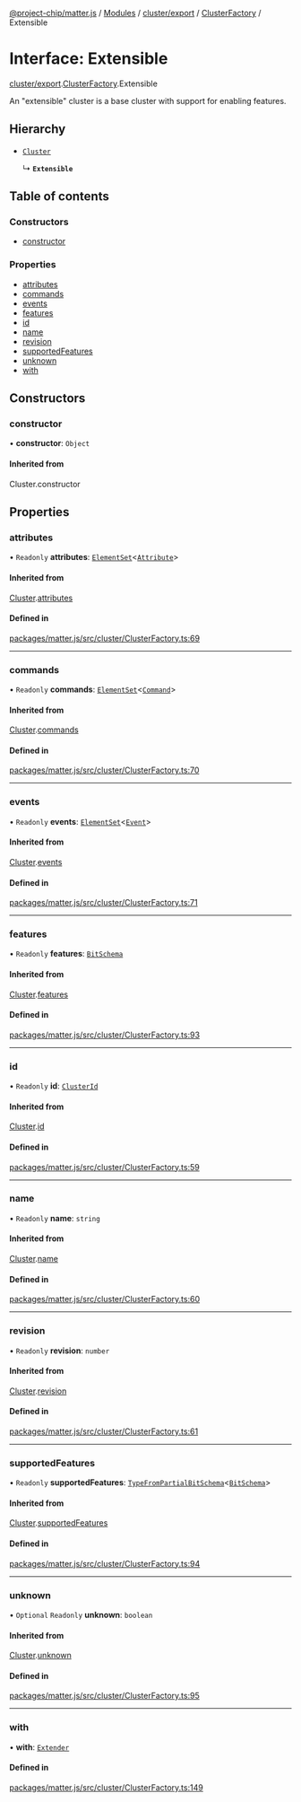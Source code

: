 [@project-chip/matter.js](../README.md) / [Modules](../modules.md) / [cluster/export](../modules/cluster_export.md) / [ClusterFactory](../modules/cluster_export.ClusterFactory.md) / Extensible

# Interface: Extensible

[cluster/export](../modules/cluster_export.md).[ClusterFactory](../modules/cluster_export.ClusterFactory.md).Extensible

An "extensible" cluster is a base cluster with support for enabling
features.

## Hierarchy

- [`Cluster`](cluster_export.ClusterFactory.Cluster.md)

  ↳ **`Extensible`**

## Table of contents

### Constructors

- [constructor](cluster_export.ClusterFactory.Extensible.md#constructor)

### Properties

- [attributes](cluster_export.ClusterFactory.Extensible.md#attributes)
- [commands](cluster_export.ClusterFactory.Extensible.md#commands)
- [events](cluster_export.ClusterFactory.Extensible.md#events)
- [features](cluster_export.ClusterFactory.Extensible.md#features)
- [id](cluster_export.ClusterFactory.Extensible.md#id)
- [name](cluster_export.ClusterFactory.Extensible.md#name)
- [revision](cluster_export.ClusterFactory.Extensible.md#revision)
- [supportedFeatures](cluster_export.ClusterFactory.Extensible.md#supportedfeatures)
- [unknown](cluster_export.ClusterFactory.Extensible.md#unknown)
- [with](cluster_export.ClusterFactory.Extensible.md#with)

## Constructors

### constructor

• **constructor**: `Object`

#### Inherited from

Cluster.constructor

## Properties

### attributes

• `Readonly` **attributes**: [`ElementSet`](../modules/cluster_export.ClusterFactory.md#elementset)\<[`Attribute`](../modules/cluster_export.ClusterFactory.md#attribute)\>

#### Inherited from

[Cluster](cluster_export.ClusterFactory.Cluster.md).[attributes](cluster_export.ClusterFactory.Cluster.md#attributes)

#### Defined in

[packages/matter.js/src/cluster/ClusterFactory.ts:69](https://github.com/project-chip/matter.js/blob/dfd1dc35/packages/matter.js/src/cluster/ClusterFactory.ts#L69)

___

### commands

• `Readonly` **commands**: [`ElementSet`](../modules/cluster_export.ClusterFactory.md#elementset)\<[`Command`](../modules/cluster_export.ClusterFactory.md#command)\>

#### Inherited from

[Cluster](cluster_export.ClusterFactory.Cluster.md).[commands](cluster_export.ClusterFactory.Cluster.md#commands)

#### Defined in

[packages/matter.js/src/cluster/ClusterFactory.ts:70](https://github.com/project-chip/matter.js/blob/dfd1dc35/packages/matter.js/src/cluster/ClusterFactory.ts#L70)

___

### events

• `Readonly` **events**: [`ElementSet`](../modules/cluster_export.ClusterFactory.md#elementset)\<[`Event`](../modules/cluster_export.ClusterFactory.md#event)\>

#### Inherited from

[Cluster](cluster_export.ClusterFactory.Cluster.md).[events](cluster_export.ClusterFactory.Cluster.md#events)

#### Defined in

[packages/matter.js/src/cluster/ClusterFactory.ts:71](https://github.com/project-chip/matter.js/blob/dfd1dc35/packages/matter.js/src/cluster/ClusterFactory.ts#L71)

___

### features

• `Readonly` **features**: [`BitSchema`](../modules/schema_export.md#bitschema)

#### Inherited from

[Cluster](cluster_export.ClusterFactory.Cluster.md).[features](cluster_export.ClusterFactory.Cluster.md#features)

#### Defined in

[packages/matter.js/src/cluster/ClusterFactory.ts:93](https://github.com/project-chip/matter.js/blob/dfd1dc35/packages/matter.js/src/cluster/ClusterFactory.ts#L93)

___

### id

• `Readonly` **id**: [`ClusterId`](../modules/datatype_export.md#clusterid)

#### Inherited from

[Cluster](cluster_export.ClusterFactory.Cluster.md).[id](cluster_export.ClusterFactory.Cluster.md#id)

#### Defined in

[packages/matter.js/src/cluster/ClusterFactory.ts:59](https://github.com/project-chip/matter.js/blob/dfd1dc35/packages/matter.js/src/cluster/ClusterFactory.ts#L59)

___

### name

• `Readonly` **name**: `string`

#### Inherited from

[Cluster](cluster_export.ClusterFactory.Cluster.md).[name](cluster_export.ClusterFactory.Cluster.md#name)

#### Defined in

[packages/matter.js/src/cluster/ClusterFactory.ts:60](https://github.com/project-chip/matter.js/blob/dfd1dc35/packages/matter.js/src/cluster/ClusterFactory.ts#L60)

___

### revision

• `Readonly` **revision**: `number`

#### Inherited from

[Cluster](cluster_export.ClusterFactory.Cluster.md).[revision](cluster_export.ClusterFactory.Cluster.md#revision)

#### Defined in

[packages/matter.js/src/cluster/ClusterFactory.ts:61](https://github.com/project-chip/matter.js/blob/dfd1dc35/packages/matter.js/src/cluster/ClusterFactory.ts#L61)

___

### supportedFeatures

• `Readonly` **supportedFeatures**: [`TypeFromPartialBitSchema`](../modules/schema_export.md#typefrompartialbitschema)\<[`BitSchema`](../modules/schema_export.md#bitschema)\>

#### Inherited from

[Cluster](cluster_export.ClusterFactory.Cluster.md).[supportedFeatures](cluster_export.ClusterFactory.Cluster.md#supportedfeatures)

#### Defined in

[packages/matter.js/src/cluster/ClusterFactory.ts:94](https://github.com/project-chip/matter.js/blob/dfd1dc35/packages/matter.js/src/cluster/ClusterFactory.ts#L94)

___

### unknown

• `Optional` `Readonly` **unknown**: `boolean`

#### Inherited from

[Cluster](cluster_export.ClusterFactory.Cluster.md).[unknown](cluster_export.ClusterFactory.Cluster.md#unknown)

#### Defined in

[packages/matter.js/src/cluster/ClusterFactory.ts:95](https://github.com/project-chip/matter.js/blob/dfd1dc35/packages/matter.js/src/cluster/ClusterFactory.ts#L95)

___

### with

• **with**: [`Extender`](../modules/cluster_export.ClusterFactory.md#extender)

#### Defined in

[packages/matter.js/src/cluster/ClusterFactory.ts:149](https://github.com/project-chip/matter.js/blob/dfd1dc35/packages/matter.js/src/cluster/ClusterFactory.ts#L149)
